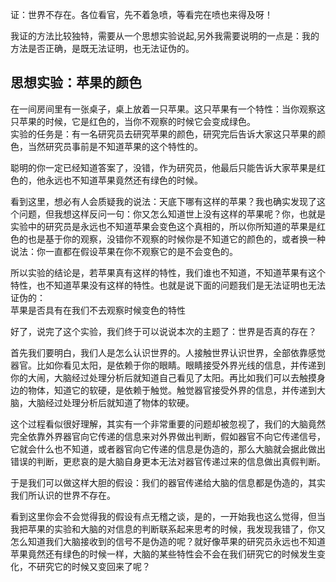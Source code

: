 证：世界不存在。各位看官，先不着急喷，等看完在喷也来得及呀！

我证的方法比较独特，需要从一个思想实验说起,另外我需要说明的一点是：我的方法是否正确，是既无法证明，也无法证伪的。   

## 思想实验：苹果的颜色  

在一间房间里有一张桌子，桌上放着一只苹果。这只苹果有一个特性：当你观察这只苹果的时候，它是红色的，当你不观察的时候它会变成绿色。  
实验的任务是：有一名研究员去研究苹果的颜色，研究完后告诉大家这只苹果的颜色，当然研究员事前是不知道苹果的这个特性的。

聪明的你一定已经知道答案了，没错，作为研究员，他最后只能告诉大家苹果是红色的，他永远也不知道苹果竟然还有绿色的时候。  

看到这里，想必有人会质疑我的说法：天底下哪有这样的苹果？我也确实发现了这个问题，但我想这样反问一句：你又怎么知道世上没有这样的苹果呢？你，也就是实验中的研究员是永远也不知道苹果会变色这个真相的，所以你所知道的苹果是红色的也是基于你的观察，没错你不观察的时候你是不知道它的颜色的，或者换一种说法：你一直都在假设苹果在你不观察它的是不会变色的。  

所以实验的结论是，若苹果真有这样的特性，我们谁也不知道，不知道苹果有这个特性，也不知道苹果没有这样的特性。也就是说下面的问题我们是无法证明也无法证伪的：  
苹果是否具有在我们不去观察时候变色的特性


好了，说完了这个实验，我们终于可以说说本次的主题了：世界是否真的存在？

首先我们要明白，我们人是怎么认识世界的。人接触世界认识世界，全部依靠感觉器官。比如你看见太阳，是依赖于你的眼睛。眼睛接受外界光线的信息，并传递到你的大闹，大脑经过处理分析后就知道自己看见了太阳。再比如我们可以去触摸身边的物体，知道它的软硬，是依赖于触觉。触觉器官接受外界的信息，并传递到大脑，大脑经过处理分析后就知道了物体的软硬。

这个过程看似很好理解，其实有一个非常重要的问题却被忽视了，我们的大脑竟然完全依靠外界器官向它传递的信息来对外界做出判断，假如器官不向它传递信号，它就会什么也不知道，或者器官向它传递的信息是伪造的，那么大脑就会据此做出错误的判断，更悲哀的是大脑自身更本无法对器官传递过来的信息做出真假判断。

于是我们可以做这样大胆的假设：我们的器官传递给大脑的信息都是伪造的，其实我们所认识的世界不存在。

看到这里你会不会觉得我的假设有点无稽之谈，是的，一开始我也这么觉得，但当我把苹果的实验和大脑的对信息的判断联系起来思考的时候，我发现我错了，你又怎么知道我们大脑接收到的信号不是伪造的呢？就好像苹果的研究员永远也不知道苹果竟然还有绿色的时候一样，大脑的某些特性会不会在我们研究它的时候发生变化，不研究它的时候又变回来了呢？
